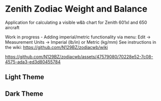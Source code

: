 # Zenith Zodiac Weight and Balance
Application for calculating a visible w&amp;b chart for Zenith 601xl and 650 aircraft

Work in progress - Adding imperial/metric functionality via menu: Edit -> Measurement Units -> Imperial (lb/in) or Metric (kg/mm)
See instructions in the wiki: https://github.com/N129BZ/zodiacwb/wiki

https://github.com/N129BZ/zodiacwb/assets/47579080/70228e52-7c08-4575-ada3-ed3d80455784

## Light Theme


## Dark Theme



